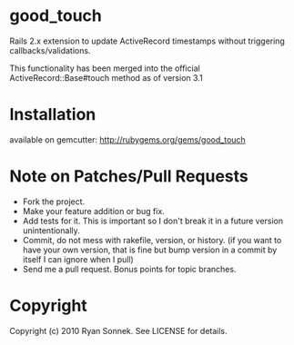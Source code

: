 # good_touch

Rails 2.x extension to update ActiveRecord timestamps without triggering callbacks/validations.

This functionality has been merged into the official
ActiveRecord::Base#touch method as of version 3.1

# Installation

available on gemcutter:
http://rubygems.org/gems/good_touch

# Note on Patches/Pull Requests
 
* Fork the project.
* Make your feature addition or bug fix.
* Add tests for it. This is important so I don't break it in a
  future version unintentionally.
* Commit, do not mess with rakefile, version, or history. (if you want to have your own version, that is fine but bump version in a commit by itself I can ignore when I pull)
* Send me a pull request. Bonus points for topic branches.

# Copyright

Copyright (c) 2010 Ryan Sonnek. See LICENSE for details.
